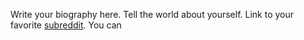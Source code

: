 Write your biography here. Tell the world about yourself. Link to your favorite [subreddit](http://reddit.com). You can 